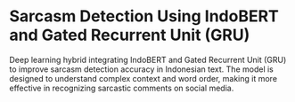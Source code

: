# Sarcasm Detection Using IndoBERT and Gated Recurrent Unit (GRU)
Deep learning hybrid integrating IndoBERT and Gated Recurrent Unit (GRU) to improve sarcasm detection accuracy in Indonesian text. The model is designed to understand complex context and word order, making it more effective in recognizing sarcastic comments on social media.
